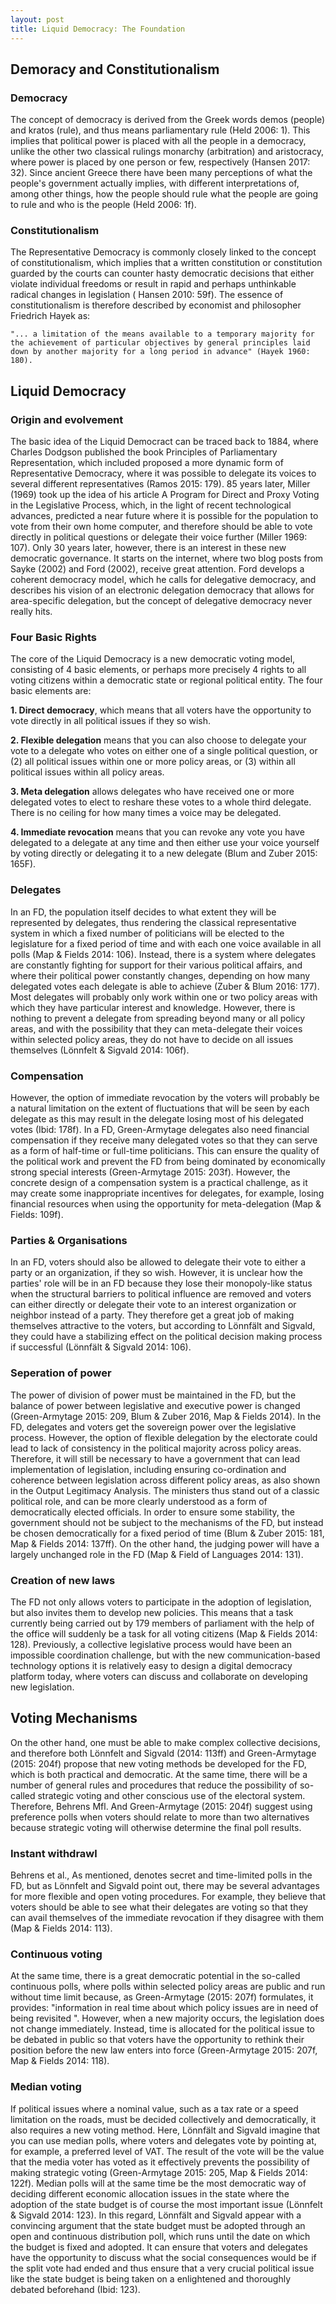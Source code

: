 ```yaml
---
layout: post
title: Liquid Democracy: The Foundation
---
```



## Demoracy and Constitutionalism

### Democracy

The concept of democracy is derived from the Greek words demos (people) and kratos (rule),
and thus means parliamentary rule (Held 2006: 1). This implies that political power is placed
with all the people in a democracy, unlike the other two classical rulings monarchy (arbitration) and aristocracy,
where power is placed by one person or few, respectively (Hansen 2017: 32). Since ancient Greece there have been many
perceptions of what the people's government actually implies, with different interpretations of, among other things, 
how the people should rule what the people are going to rule and who is the people (Held 2006: 1f).


### Constitutionalism

The Representative Democracy is commonly closely linked to the concept of constitutionalism, which implies that a written constitution
or constitution guarded by the courts can counter hasty democratic decisions that either violate individual freedoms 
or result in rapid and perhaps unthinkable radical changes in legislation ( Hansen 2010: 59f). 
The essence of constitutionalism is therefore described by economist and philosopher Friedrich Hayek as:

``"... a limitation of the means available to a temporary majority for the achievement of particular objectives by general
 principles laid down by another majority for a long period in advance" (Hayek 1960: 180).``

## Liquid Democracy

### Origin and evolvement

The basic idea of the Liquid Democract can be traced back to 1884, where Charles Dodgson published the book
Principles of Parliamentary Representation, which included proposed a more dynamic form of Representative Democracy, where it was possible to delegate its voices to several different representatives (Ramos 2015: 179). 85 years later, Miller (1969) took up the idea of ​​his article A Program for Direct and Proxy Voting in the Legislative Process, which, in the light of recent technological advances, predicted a near future where it is possible for the population to vote from their own home computer, and therefore should be able to vote directly in political questions or delegate their voice further (Miller 1969: 107). Only 30 years later, however, there is an interest in these new democratic governance.
 It starts on the internet, where two blog posts from Sayke (2002) and Ford (2002), receive great attention. 
Ford develops a coherent democracy model, which he calls for delegative democracy,
 and describes his vision of an electronic delegation democracy that allows for area-specific delegation, 
but the concept of delegative democracy never really hits.

### Four Basic Rights 

The core of the Liquid Democracy is a new democratic voting model, consisting of 4 basic elements, or perhaps more precisely 4 rights to all voting citizens within a democratic state or regional political entity. The four basic elements are:

**1. Direct democracy**, which means that all voters have the opportunity to vote directly in all political issues if they so wish.

**2. Flexible delegation** means that you can also choose to delegate your vote to a delegate who votes on either one of a single political question, or (2) all political issues within one or more policy areas, or (3) within all political issues within all policy areas.

**3. Meta delegation** allows delegates who have received one or more delegated votes to elect to reshare these votes to a whole third delegate. There is no ceiling for how many times a voice may be delegated.

**4. Immediate revocation** means that you can revoke any vote you have delegated to a delegate at any time and then either use your voice yourself by voting directly or delegating it to a new delegate (Blum and Zuber 2015: 165F).


### Delegates

In an FD, the population itself decides to what extent they will be represented by delegates, thus rendering the classical representative system in which a fixed number of politicians will be elected to the legislature for a fixed period of time and with each one voice available in all polls (Map & Fields 2014: 106). Instead, there is a system where delegates are constantly fighting for support for their various political affairs, and where their political power constantly changes, depending on how many delegated votes each delegate is able to achieve (Zuber & Blum 2016: 177). Most delegates will probably only work within one or two policy areas with which they have particular interest and knowledge. However, there is nothing to prevent a delegate from spreading beyond many or all policy areas, and with the possibility that they can meta-delegate their voices within selected policy areas, they do not have to decide on all issues themselves (Lönnfelt & Sigvald 2014: 106f).

### Compensation

However, the option of immediate revocation by the voters will probably be a natural limitation on the extent of fluctuations that will be seen by each delegate as this may result in the delegate losing most of his delegated votes (Ibid: 178f).
In a FD, Green-Armytage delegates also need financial compensation if they receive many delegated votes so that they can serve as a form of half-time or full-time politicians. This can ensure the quality of the political work and prevent the FD from being dominated by economically strong special interests (Green-Armytage 2015: 203f). However, the concrete design of a compensation system is a practical challenge, as it may create some inappropriate incentives for delegates, for example, losing financial resources when using the opportunity for meta-delegation (Map & Fields: 109f).

### Parties & Organisations

In an FD, voters should also be allowed to delegate their vote to either a party or an organization, if they so wish. However, it is unclear how the parties' role will be in an FD because they lose their monopoly-like status when the structural barriers to political influence are removed and voters can either directly or delegate their vote to an interest organization or neighbor instead of a party. They therefore get a great job of making themselves attractive to the voters, but according to Lönnfält and Sigvald, they could have a stabilizing effect on the political decision making process if successful (Lönnfält & Sigvald 2014: 106).

### Seperation of power

The power of division of power must be maintained in the FD, but the balance of power between legislative and executive power is changed (Green-Armytage 2015: 209, Blum & Zuber 2016, Map & Fields 2014). In the FD, delegates and voters get the sovereign power over the legislative process. However, the option of flexible delegation by the electorate could lead to lack of consistency in the political majority across policy areas. Therefore, it will still be necessary to have a government that can lead implementation of legislation, including ensuring co-ordination and coherence between legislation across different policy areas, as also shown in the Output Legitimacy Analysis. The ministers thus stand out of a classic political role, and can be more clearly understood as a form of democratically elected officials. In order to ensure some stability, the government should not be subject to the mechanisms of the FD, but instead be chosen democratically for a fixed period of time (Blum & Zuber 2015: 181, Map & Fields 2014: 137ff). On the other hand, the judging power will have a largely unchanged role in the FD (Map & Field of Languages 2014: 131).

### Creation of new laws

The FD not only allows voters to participate in the adoption of legislation, but also invites them to develop new policies. This means that a task currently being carried out by 179 members of parliament with the help of the office will suddenly be a task for all voting citizens (Map & Fields 2014: 128). Previously, a collective legislative process would have been an impossible coordination challenge, but with the new communication-based technology options it is relatively easy to design a digital democracy platform today, where voters can discuss and collaborate on developing new legislation.

## Voting Mechanisms

On the other hand, one must be able to make complex collective decisions, and therefore both Lönnfelt and Sigvald (2014: 113ff) and 
Green-Armytage (2015: 204f) propose that new voting methods be developed for the FD, which is both practical and democratic.
At the same time, there will be a number of general rules and procedures that reduce the possibility of so-called strategic
voting and other conscious use of the electoral system. Therefore, Behrens Mfl. And Green-Armytage (2015: 204f) suggest using 
preference polls when voters should relate to more than two alternatives because strategic voting will otherwise determine 
the final poll results.

### Instant withdrawl

Behrens et al., As mentioned, denotes secret and time-limited polls in the FD, but as Lönnfelt and Sigvald point out, there may be several advantages for more flexible and open voting procedures. For example, they believe that voters should be able to see what their delegates are voting so that they can avail themselves of the immediate revocation if they disagree with them (Map & Fields 2014: 113).

### Continuous voting

At the same time, there is a great democratic potential in the so-called continuous polls, where polls within selected policy areas are public and run without time limit because, as Green-Armytage (2015: 207f) formulates, it provides: "information in real time about which policy issues are in need of being revisited ". However, when a new majority occurs, the legislation does not change immediately. Instead, time is allocated for the political issue to be debated in public so that voters have the opportunity to rethink their position before the new law enters into force (Green-Armytage 2015: 207f, Map & Fields 2014: 118).

### Median voting

If political issues where a nominal value, such as a tax rate or a speed limitation on the roads, must be decided collectively and democratically, it also requires a new voting method. Here, Lönnfält and Sigvald imagine that you can use median polls, where voters and delegates vote by pointing at, for example, a preferred level of VAT. The result of the vote will be the value that the media voter has voted as it effectively prevents the possibility of making strategic voting (Green-Armytage 2015: 205, Map & Fields 2014: 122f). Median polls will at the same time be the most democratic way of deciding different economic allocation issues in the state where the adoption of the state budget is of course the most important issue (Lönnfelt & Sigvald 2014: 123). In this regard, Lönnfält and Sigvald appear with a convincing argument that the state budget must be adopted through an open and continuous distribution poll, which runs until the date on which the budget is fixed and adopted. It can ensure that voters and delegates have the opportunity to discuss what the social consequences would be if the split vote had ended and thus ensure that a very crucial political issue like the state budget is being taken on a enlightened and thoroughly debated beforehand (Ibid: 123).


